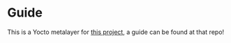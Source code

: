 # Guide

This is a Yocto metalayer for [this project](gitlab.ida.liu.se/davha914/tdde21), a guide can be found at that repo!
